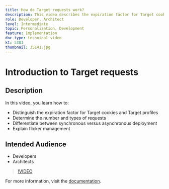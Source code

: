 ```yaml
---
title: How do Target requests work?
description: This video describes the expiration factor for Target cookies and Target profiles. Learn how to determine the number and types of Target requests, differentiate between synchronous versus asynchronous deployment, and explain flicker management.
role: Developer, Architect
level: Intermediate
topic: Personalization, Development
feature: Implementation
doc-type: technical video
kt: 5381
thumbnail: 35141.jpg
---
```


# Introduction to Target requests

## Description

In this video, you learn how to:

* Distinguish the expiration factor for Target cookies and Target profiles
* Determine the number and types of requests
* Differentiate between synchronous versus asynchronous deployment
* Explain flicker management

## Intended Audience

* Developers
* Architects

>[!VIDEO](https://video.tv.adobe.com/v/35141/?quality=12)

For more information, visit the [documentation](https://docs.adobe.com/content/help/en/target/using/implement-target/implementing-target.html).
